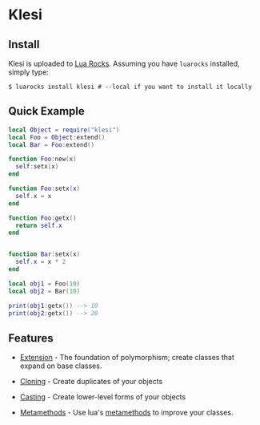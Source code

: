 # Klesi

## Install

Klesi is uploaded to [Lua Rocks][1]. Assuming you have `luarocks` installed, simply type:

```shell
$ luarocks install klesi # --local if you want to install it locally
```

## Quick Example

```lua
local Object = require("klesi")
local Foo = Object:extend()
local Bar = Foo:extend()

function Foo:new(x)
  self:setx(x)
end

function Foo:setx(x)
  self.x = x
end

function Foo:getx()
  return self.x
end


function Bar:setx(x)
  self.x = x * 2
end

local obj1 = Foo(10)
local obj2 = Bar(10)

print(obj1:getx()) --> 10
print(obj2:getx()) --> 20
```

## Features
* [Extension](extension.md) - The foundation of polymorphism; create classes that expand on base classes.
* [Cloning](cloning.md) - Create duplicates of your objects
* [Casting](casting.md) - Create lower-level forms of your objects
* [Metamethods](metamethods.md) - Use lua's [metamethods][2] to improve your classes.

  [1]: https://luarocks.org
  [2]: http://lua-users.org/wiki/MetatableEvents
